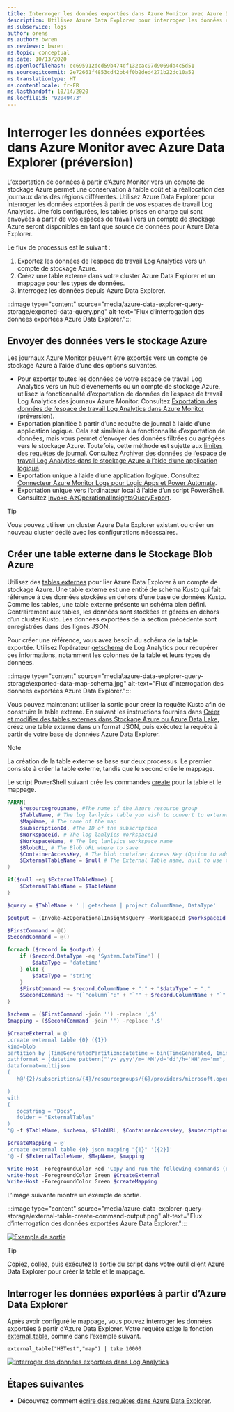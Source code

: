 ```yaml
---
title: Interroger les données exportées dans Azure Monitor avec Azure Data Explorer (préversion)
description: Utilisez Azure Data Explorer pour interroger les données exportées à partir de votre espace de travail Log Analytics vers un compte de stockage Azure.
ms.subservice: logs
author: orens
ms.author: bwren
ms.reviewer: bwren
ms.topic: conceptual
ms.date: 10/13/2020
ms.openlocfilehash: ec695912dcd59b474df132cac97d9069da4c5d51
ms.sourcegitcommit: 2e72661f4853cd42bb4f0b2ded4271b22dc10a52
ms.translationtype: HT
ms.contentlocale: fr-FR
ms.lasthandoff: 10/14/2020
ms.locfileid: "92049473"
---
```

# <a name="query-exported-data-from-azure-monitor-using-azure-data-explorer-preview"></a>Interroger les données exportées dans Azure Monitor avec Azure Data Explorer (préversion)
L’exportation de données à partir d’Azure Monitor vers un compte de stockage Azure permet une conservation à faible coût et la réallocation des journaux dans des régions différentes. Utilisez Azure Data Explorer pour interroger les données exportées à partir de vos espaces de travail Log Analytics. Une fois configurées, les tables prises en charge qui sont envoyées à partir de vos espaces de travail vers un compte de stockage Azure seront disponibles en tant que source de données pour Azure Data Explorer.

Le flux de processus est le suivant : 

1.  Exportez les données de l’espace de travail Log Analytics vers un compte de stockage Azure.
2.  Créez une table externe dans votre cluster Azure Data Explorer et un mappage pour les types de données.
3.  Interrogez les données depuis Azure Data Explorer.

:::image type="content" source="media/azure-data-explorer-query-storage/exported-data-query.png" alt-text="Flux d’interrogation des données exportées Azure Data Explorer.":::



## <a name="send-data-to-azure-storage"></a>Envoyer des données vers le stockage Azure
Les journaux Azure Monitor peuvent être exportés vers un compte de stockage Azure à l’aide d’une des options suivantes.

- Pour exporter toutes les données de votre espace de travail Log Analytics vers un hub d’événements ou un compte de stockage Azure, utilisez la fonctionnalité d’exportation de données de l’espace de travail Log Analytics des journaux Azure Monitor. Consultez [Exportation des données de l’espace de travail Log Analytics dans Azure Monitor (préversion)](logs-data-export.md).
- Exportation planifiée à partir d’une requête de journal à l’aide d’une application logique. Cela est similaire à la fonctionnalité d’exportation de données, mais vous permet d’envoyer des données filtrées ou agrégées vers le stockage Azure. Toutefois, cette méthode est sujette aux [limites des requêtes de journal](../service-limits.md#log-analytics-workspaces). Consultez [Archiver des données de l’espace de travail Log Analytics dans le stockage Azure à l’aide d’une application logique](logs-export-logic-app.md).
- Exportation unique à l’aide d’une application logique. Consultez [Connecteur Azure Monitor Logs pour Logic Apps et Power Automate](logicapp-flow-connector.md).
- Exportation unique vers l’ordinateur local à l’aide d’un script PowerShell. Consultez [Invoke-AzOperationalInsightsQueryExport](https://www.powershellgallery.com/packages/Invoke-AzOperationalInsightsQueryExport).

> [!TIP]
> Vous pouvez utiliser un cluster Azure Data Explorer existant ou créer un nouveau cluster dédié avec les configurations nécessaires.

## <a name="create-an-external-table-located-in-azure-blob-storage"></a>Créer une table externe dans le Stockage Blob Azure
Utilisez des [tables externes](/azure/data-explorer/kusto/query/schema-entities/externaltables) pour lier Azure Data Explorer à un compte de stockage Azure. Une table externe est une entité de schéma Kusto qui fait référence à des données stockées en dehors d’une base de données Kusto. Comme les tables, une table externe présente un schéma bien défini. Contrairement aux tables, les données sont stockées et gérées en dehors d’un cluster Kusto. Les données exportées de la section précédente sont enregistrées dans des lignes JSON.

Pour créer une référence, vous avez besoin du schéma de la table exportée. Utilisez l’opérateur [getschema](/azure/data-explorer/kusto/query/getschemaoperator) de Log Analytics pour récupérer ces informations, notamment les colonnes de la table et leurs types de données.

:::image type="content" source="media\azure-data-explorer-query-storage\exported-data-map-schema.jpg" alt-text="Flux d’interrogation des données exportées Azure Data Explorer.":::

Vous pouvez maintenant utiliser la sortie pour créer la requête Kusto afin de construire la table externe.
En suivant les instructions fournies dans [Créer et modifier des tables externes dans Stockage Azure ou Azure Data Lake](/azure/data-explorer/kusto/management/external-tables-azurestorage-azuredatalake), créez une table externe dans un format JSON, puis exécutez la requête à partir de votre base de données Azure Data Explorer.

>[!NOTE]
>La création de la table externe se base sur deux processus. Le premier consiste à créer la table externe, tandis que le second crée le mappage.

Le script PowerShell suivant crée les commandes [create](/azure/data-explorer/kusto/management/external-tables-azurestorage-azuredatalake#create-external-table-mapping) pour la table et le mappage.

```powershell
PARAM(
    $resourcegroupname, #The name of the Azure resource group
    $TableName, # The log lanlyics table you wish to convert to external table
    $MapName, # The name of the map
    $subscriptionId, #The ID of the subscription
    $WorkspaceId, # The log lanlyics WorkspaceId
    $WorkspaceName, # The log lanlyics workspace name
    $BlobURL, # The Blob URL where to save
    $ContainerAccessKey, # The blob container Access Key (Option to add a SAS url)
    $ExternalTableName = $null # The External Table name, null to use the same name
)

if($null -eq $ExternalTableName) {
    $ExternalTableName = $TableName
}

$query = $TableName + ' | getschema | project ColumnName, DataType'

$output = (Invoke-AzOperationalInsightsQuery -WorkspaceId $WorkspaceId -Query $query).Results

$FirstCommand = @()
$SecondCommand = @()

foreach ($record in $output) {
    if ($record.DataType -eq 'System.DateTime') {
        $dataType = 'datetime'
    } else {
        $dataType = 'string'
    }
    $FirstCommand += $record.ColumnName + ":" + "$dataType" + ","
    $SecondCommand += "{`"column`":" + "`"" + $record.ColumnName + "`"," + "`"datatype`":`"$dataType`",`"path`":`"$." + $record.ColumnName + "`"},"
}

$schema = ($FirstCommand -join '') -replace ',$'
$mapping = ($SecondCommand -join '') -replace ',$'

$CreateExternal = @'
.create external table {0} ({1})
kind=blob
partition by (TimeGeneratedPartition:datetime = bin(TimeGenerated, 1min))
pathformat = (datetime_pattern("'y='yyyy'/m='MM'/d='dd'/h='HH'/m='mm", TimeGeneratedPartition))
dataformat=multijson
(
   h@'{2}/subscriptions/{4}/resourcegroups/{6}/providers/microsoft.operationalinsights/workspaces/{5};{3}'

)
with
(
   docstring = "Docs",
   folder = "ExternalTables"
)
'@ -f $TableName, $schema, $BlobURL, $ContainerAccessKey, $subscriptionId, $WorkspaceName, $resourcegroupname

$createMapping = @'
.create external table {0} json mapping "{1}" '[{2}]'
'@ -f $ExternalTableName, $MapName, $mapping

Write-Host -ForegroundColor Red 'Copy and run the following commands (one by one), on your Azure Data Explorer cluster query window to create the external table and mappings:'
write-host -ForegroundColor Green $CreateExternal
Write-Host -ForegroundColor Green $createMapping
```

L’image suivante montre un exemple de sortie.

:::image type="content" source="media/azure-data-explorer-query-storage/external-table-create-command-output.png" alt-text="Flux d’interrogation des données exportées Azure Data Explorer.":::

[![Exemple de sortie](media/azure-data-explorer-query-storage/external-table-create-command-output.png)](media/azure-data-explorer-query-storage/external-table-create-command-output.png#lightbox)

>[!TIP]
>Copiez, collez, puis exécutez la sortie du script dans votre outil client Azure Data Explorer pour créer la table et le mappage.

## <a name="query-the-exported-data-from-azure-data-explorer"></a>Interroger les données exportées à partir d’Azure Data Explorer 

Après avoir configuré le mappage, vous pouvez interroger les données exportées à partir d’Azure Data Explorer. Votre requête exige la fonction [external_table](/azure/data-explorer/kusto/query/externaltablefunction), comme dans l’exemple suivant.

```kusto
external_table("HBTest","map") | take 10000
```

[![Interroger des données exportées dans Log Analytics](media/azure-data-explorer-query-storage/external-table-query.png)](media/azure-data-explorer-query-storage/external-table-query.png#lightbox)

## <a name="next-steps"></a>Étapes suivantes

- Découvrez comment [écrire des requêtes dans Azure Data Explorer](https://docs.microsoft.com/azure/data-explorer/write-queries).